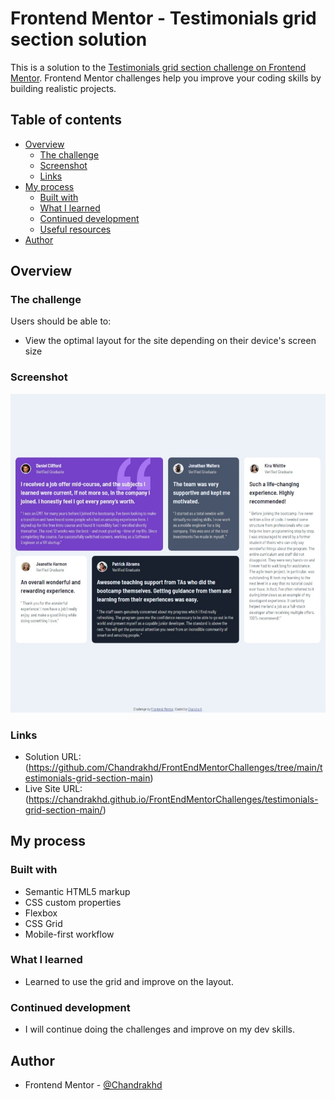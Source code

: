 # Frontend Mentor - Testimonials grid section solution

This is a solution to the [Testimonials grid section challenge on Frontend Mentor](https://www.frontendmentor.io/challenges/testimonials-grid-section-Nnw6J7Un7). Frontend Mentor challenges help you improve your coding skills by building realistic projects.

## Table of contents

- [Overview](#overview)
  - [The challenge](#the-challenge)
  - [Screenshot](#screenshot)
  - [Links](#links)
- [My process](#my-process)
  - [Built with](#built-with)
  - [What I learned](#what-i-learned)
  - [Continued development](#continued-development)
  - [Useful resources](#useful-resources)
- [Author](#author)

## Overview

### The challenge

Users should be able to:

- View the optimal layout for the site depending on their device's screen size

### Screenshot

![](./screenshot/desktopView.jpeg)

### Links

- Solution URL: (https://github.com/Chandrakhd/FrontEndMentorChallenges/tree/main/testimonials-grid-section-main)
- Live Site URL: (https://chandrakhd.github.io/FrontEndMentorChallenges/testimonials-grid-section-main/)

## My process

### Built with

- Semantic HTML5 markup
- CSS custom properties
- Flexbox
- CSS Grid
- Mobile-first workflow

### What I learned

- Learned to use the grid and improve on the layout.

### Continued development

- I will continue doing the challenges and improve on my dev skills.

## Author

- Frontend Mentor - [@Chandrakhd](https://www.frontendmentor.io/profile/Chandrakhd)
